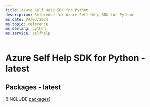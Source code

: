 ```yaml
---
title: Azure Self Help SDK for Python
description: Reference for Azure Self Help SDK for Python
ms.date: 04/03/2024
ms.topic: reference
ms.devlang: python
ms.service: selfhelp
---
```

# Azure Self Help SDK for Python - latest
## Packages - latest
[!INCLUDE [packages](self-help-index.md)]